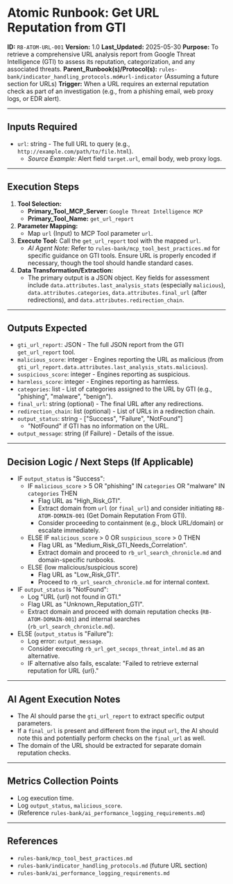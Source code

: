 # Atomic Runbook: Get URL Reputation from GTI

**ID:** `RB-ATOM-URL-001`
**Version:** 1.0
**Last_Updated:** 2025-05-30
**Purpose:** To retrieve a comprehensive URL analysis report from Google Threat Intelligence (GTI) to assess its reputation, categorization, and any associated threats.
**Parent_Runbook(s)/Protocol(s):** `rules-bank/indicator_handling_protocols.md#url-indicator` (Assuming a future section for URLs)
**Trigger:** When a URL requires an external reputation check as part of an investigation (e.g., from a phishing email, web proxy logs, or EDR alert).

---

## Inputs Required

-   `url`: string - The full URL to query (e.g., `http://example.com/path/to/file.html`).
    -   *Source Example:* Alert field `target.url`, email body, web proxy logs.

---

## Execution Steps

1.  **Tool Selection:**
    -   **Primary_Tool_MCP_Server:** `Google Threat Intelligence MCP`
    -   **Primary_Tool_Name:** `get_url_report`
2.  **Parameter Mapping:**
    -   Map `url` (Input) to MCP Tool parameter `url`.
3.  **Execute Tool:** Call the `get_url_report` tool with the mapped `url`.
    -   *AI Agent Note:* Refer to `rules-bank/mcp_tool_best_practices.md` for specific guidance on GTI tools. Ensure URL is properly encoded if necessary, though the tool should handle standard cases.
4.  **Data Transformation/Extraction:**
    -   The primary output is a JSON object. Key fields for assessment include `data.attributes.last_analysis_stats` (especially `malicious`), `data.attributes.categories`, `data.attributes.final_url` (after redirections), and `data.attributes.redirection_chain`.

---

## Outputs Expected

-   `gti_url_report`: JSON - The full JSON report from the GTI `get_url_report` tool.
-   `malicious_score`: integer - Engines reporting the URL as malicious (from `gti_url_report.data.attributes.last_analysis_stats.malicious`).
-   `suspicious_score`: integer - Engines reporting as suspicious.
-   `harmless_score`: integer - Engines reporting as harmless.
-   `categories`: list - List of categories assigned to the URL by GTI (e.g., "phishing", "malware", "benign").
-   `final_url`: string (optional) - The final URL after any redirections.
-   `redirection_chain`: list (optional) - List of URLs in a redirection chain.
-   `output_status`: string - ["Success", "Failure", "NotFound"]
    -   "NotFound" if GTI has no information on the URL.
-   `output_message`: string (if Failure) - Details of the issue.

---

## Decision Logic / Next Steps (If Applicable)

-   IF `output_status` is "Success":
    -   IF `malicious_score` > 5 OR "phishing" IN `categories` OR "malware" IN `categories` THEN
        -   Flag URL as "High_Risk_GTI".
        -   Extract domain from `url` (or `final_url`) and consider initiating `RB-ATOM-DOMAIN-001` (Get Domain Reputation From GTI).
        -   Consider proceeding to containment (e.g., block URL/domain) or escalate immediately.
    -   ELSE IF `malicious_score` > 0 OR `suspicious_score` > 0 THEN
        -   Flag URL as "Medium_Risk_GTI_Needs_Correlation".
        -   Extract domain and proceed to `rb_url_search_chronicle.md` and domain-specific runbooks.
    -   ELSE (low malicious/suspicious score)
        -   Flag URL as "Low_Risk_GTI".
        -   Proceed to `rb_url_search_chronicle.md` for internal context.
-   IF `output_status` is "NotFound":
    -   Log "URL {url} not found in GTI."
    -   Flag URL as "Unknown_Reputation_GTI".
    -   Extract domain and proceed with domain reputation checks (`RB-ATOM-DOMAIN-001`) and internal searches (`rb_url_search_chronicle.md`).
-   ELSE (`output_status` is "Failure"):
    -   Log error: `output_message`.
    -   Consider executing `rb_url_get_secops_threat_intel.md` as an alternative.
    -   IF alternative also fails, escalate: "Failed to retrieve external reputation for URL {url}."

---

## AI Agent Execution Notes

-   The AI should parse the `gti_url_report` to extract specific output parameters.
-   If a `final_url` is present and different from the input `url`, the AI should note this and potentially perform checks on the `final_url` as well.
-   The domain of the URL should be extracted for separate domain reputation checks.

---

## Metrics Collection Points

-   Log execution time.
-   Log `output_status`, `malicious_score`.
-   (Reference `rules-bank/ai_performance_logging_requirements.md`)

---

## References

-   `rules-bank/mcp_tool_best_practices.md`
-   `rules-bank/indicator_handling_protocols.md` (future URL section)
-   `rules-bank/ai_performance_logging_requirements.md`

